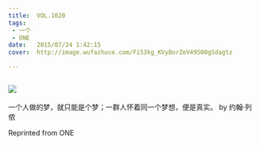 ```yaml
---
title:	VOL.1020
tags:
 - 一个
 - ONE
date:	2015/07/24 1:42:15
cover:	http://image.wufazhuce.com/Fi53kg_KVyBorZeV49S08gSdagtz

---
```

![](http://image.wufazhuce.com/Fi53kg_KVyBorZeV49S08gSdagtz)
---

一个人做的梦，就只能是个梦；一群人怀着同一个梦想，便是真实。 by 约翰·列侬
 
Reprinted from ONE
